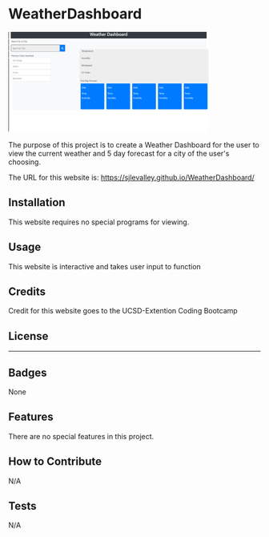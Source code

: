 # WeatherDashboard

![App Screenshot](WeatherDash.png "Description")

The purpose of this project is to create a Weather Dashboard for the user to view the current weather and 5 day forecast for a city of the user's choosing.

The URL for this website is: https://sjlevalley.github.io/WeatherDashboard/

## Installation

This website requires no special programs for viewing.

## Usage

This website is interactive and takes user input to function

## Credits

Credit for this website goes to the UCSD-Extention Coding Bootcamp

## License

---

## Badges

None

## Features

There are no special features in this project.

## How to Contribute

N/A

## Tests

N/A
